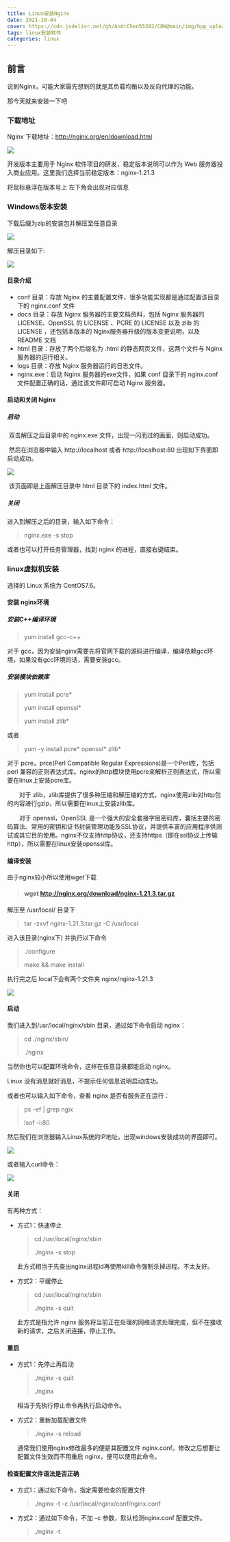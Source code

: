 ```yaml
---
title: Linux安装Nginx
date: 2021-10-04
cover: https://cdn.jsdelivr.net/gh/AndrChen55302/CDN@main/img/hpp_upload/1633760025000.webp
tags: linux安装软件
categories: linux
---
```


## 前言

说到Nginx，可能大家最先想到的就是其负载均衡以及反向代理的功能。

那今天就来安装一下吧

### 下载地址

Nginx 下载地址：http://nginx.org/en/download.html 

![](https://cdn.jsdelivr.net/gh/AndrChen55302/CDN@main/img/hpp_upload/1633744245000.png)

开发版本主要用于 Nginx 软件项目的研发，稳定版本说明可以作为 Web 服务器投入商业应用。这里我们选择当前稳定版本：nginx-1.21.3 

将鼠标悬浮在版本号上 左下角会出现对应信息

### Windows版本安装

下载后缀为zip的安装包并解压至任意目录

![](https://cdn.jsdelivr.net/gh/AndrChen55302/CDN@main/img/hpp_upload/1633769302000.png)

解压目录如下:

![](https://cdn.jsdelivr.net/gh/AndrChen55302/CDN@main/img/hpp_upload/1633769409000.png)

#### 目录介绍

- conf 目录：存放 Nginx 的主要配置文件，很多功能实现都是通过配置该目录下的 nginx.conf 文件
- docs 目录：存放 Nginx 服务器的主要文档资料，包括 Nginx 服务器的 LICENSE、OpenSSL 的 LICENSE 、PCRE 的 LICENSE 以及 zlib 的 LICENSE ，还包括本版本的 Nginx服务器升级的版本变更说明，以及 README 文档
- html 目录：存放了两个后缀名为 .html 的静态网页文件，这两个文件与 Nginx 服务器的运行相关。
- logs 目录：存放 Nginx 服务器运行的日志文件。
- nginx.exe：启动 Nginx 服务器的exe文件，如果 conf 目录下的 nginx.conf 文件配置正确的话，通过该文件即可启动 Nginx 服务器。

#### 启动和关闭 Nginx

##### 启动

​	双击解压之后目录中的 nginx.exe 文件，出现一闪而过的画面，则启动成功。

​	然后在浏览器中输入 http://localhost 或者 http://localhost:80 出现如下界面即启动成功。

![](https://cdn.jsdelivr.net/gh/AndrChen55302/CDN@main/img/hpp_upload/1633769883000.png)



​	该页面即是上面解压目录中 html 目录下的 index.html 文件。

##### 关闭

进入到解压之后的目录，输入如下命令：

> nginx.exe -s stop

或者也可以打开任务管理器，找到 nginx 的进程，直接右键结束。

### linux虚拟机安装

选择的 Linux 系统为 CentOS7.6。

#### 安装 nginx环境

##### 安装C++编译环境

>yum install gcc-c++

对于 gcc，因为安装nginx需要先将官网下载的源码进行编译，编译依赖gcc环境，如果没有gcc环境的话，需要安装gcc。

##### 安装模块依赖库

>yum install pcre*
>
>yum install openssl*
>
>yum install zlib*

或者

>yum -y install pcre* openssl* zlib*

对于 pcre，prce(Perl Compatible Regular Expressions)是一个Perl库，包括 perl 兼容的正则表达式库。nginx的http模块使用pcre来解析正则表达式，所以需要在linux上安装pcre库。

　　对于 zlib，zlib库提供了很多种压缩和解压缩的方式，nginx使用zlib对http包的内容进行gzip，所以需要在linux上安装zlib库。

　　对于 openssl，OpenSSL 是一个强大的安全套接字层密码库，囊括主要的密码算法、常用的密钥和证书封装管理功能及SSL协议，并提供丰富的应用程序供测试或其它目的使用。nginx不仅支持http协议，还支持https（即在ssl协议上传输http），所以需要在linux安装openssl库。

#### 编译安装

由于nginx较小所以使用wget下载

>#### wget http://nginx.org/download/nginx-1.21.3.tar.gz

解压至  /usr/local/ 目录下

>tar -zxvf nginx-1.21.3.tar.gz -C /usr/local

进入该目录(nginx下) 并执行以下命令

>./configure
>
>make  &&  make install

执行完之后 local下会有两个文件夹 nginx/nginx-1.21.3

![](https://cdn.jsdelivr.net/gh/AndrChen55302/CDN@main/img/hpp_upload/1633771122000.png)

#### 启动

我们进入到/usr/local/nginx/sbin 目录，通过如下命令启动 nginx：

>cd ./nginx/sbin/
>
>./nginx

当然你也可以配置环境命令，这样在任意目录都能启动 nginx。

Linux 没有消息就好消息，不提示任何信息说明启动成功。

或者也可以输入如下命令，查看 nginx 是否有服务正在运行：

>ps -ef | grep ngix
>
>lsof -i:80

然后我们在浏览器输入Linux系统的IP地址，出现windows安装成功的界面即可。

![](https://cdn.jsdelivr.net/gh/AndrChen55302/CDN@main/img/hpp_upload/1633769883000.png)

或者输入curl命令：

![](https://cdn.jsdelivr.net/gh/AndrChen55302/CDN@main/img/hpp_upload/1633771490000.png)

#### 关闭

有两种方式：

  - 方式1：快速停止

    >cd /usr/local/nginx/sbin
    >
    >./nginx -s stop

    此方式相当于先查出nginx进程id再使用kill命令强制杀掉进程。不太友好。

  - 方式2：平缓停止

    >cd /usr/local/nginx/sbin
    >
    >./nginx -s quit

    此方式是指允许 nginx 服务将当前正在处理的网络请求处理完成，但不在接收新的请求，之后关闭连接，停止工作。

#### 重启

- 方式1：先停止再启动

  >./nginx -s quit
  >
  >./nginx

  相当于先执行停止命令再执行启动命令。

- 方式2：重新加载配置文件

  >./nginx -s reload

  通常我们使用nginx修改最多的便是其配置文件 nginx.conf。修改之后想要让配置文件生效而不用重启 nginx，便可以使用此命令。

#### 检查配置文件语法是否正确

- 方式1：通过如下命令，指定需要检查的配置文件

  >./nginx -t -c  /usr/local/nginx/conf/nginx.conf

- 方式2：通过如下命令，不加 -c 参数，默认检测nginx.conf 配置文件。

  >./nginx -t
